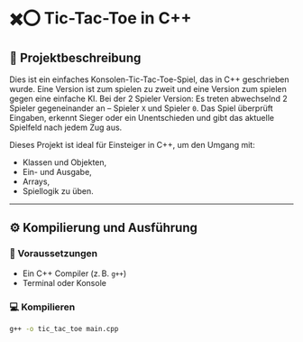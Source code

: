 # ✖️⭕ Tic-Tac-Toe in C++

## 📌 Projektbeschreibung

Dies ist ein einfaches Konsolen-Tic-Tac-Toe-Spiel, das in C++ geschrieben wurde. Eine Version ist zum spielen zu zweit und eine Version zum spielen gegen eine einfache KI.
Bei der 2 Spieler Version:
Es treten abwechselnd 2 Spieler gegeneinander an – Spieler `X` und Spieler `0`.
Das Spiel überprüft Eingaben, erkennt Sieger oder ein Unentschieden und gibt das aktuelle Spielfeld nach jedem Zug aus.

Dieses Projekt ist ideal für Einsteiger in C++, um den Umgang mit:
- Klassen und Objekten,
- Ein- und Ausgabe,
- Arrays,
- Spiellogik
zu üben.

---

## ⚙️ Kompilierung und Ausführung

### 🔧 Voraussetzungen

- Ein C++ Compiler (z. B. `g++`)
- Terminal oder Konsole

### 💻 Kompilieren

```bash
g++ -o tic_tac_toe main.cpp

